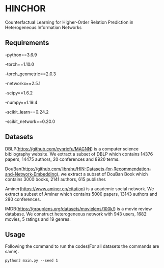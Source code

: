 # HINCHOR
Counterfactual Learning for Higher-Order Relation Prediction in Heterogeneous Information Networks

## Requirements
-python==3.6.9  

-torch==1.10.0  

-torch_geometric==2.0.3  

-networkx==2.5.1  

-scipy==1.6.2  

-numpy==1.19.4   

-scikit_learn==0.24.2  

-scikit_network==0.20.0  


## Datasets
DBLP(https://github.com/cynricfu/MAGNN) is a computer science bibliography website. We extract a subset of DBLP which contains 14376 papers, 14475 authors, 20 conferences and 8920 terms. 

DouBan(https://github.com/librahu/HIN-Datasets-for-Recommendation-and-Network-Embedding), we extract a subset of DouBan Book which contains 3000 books, 2141 authors, 615 publisher.

Aminer(https://www.aminer.cn/citation) is a academic social network. We extract a subset of Aminer which contains 5000 papers, 13143 authors and 280 conferences. 

IMDB(https://grouplens.org/datasets/movielens/100k/) is a movie review database. We construct heterogeneous network with 943 users, 1682 movies, 5 ratings and 19 genres.


## Usage
Following the command to run the codes(For all datasets the commands are same).
```
python3 main.py --seed 1
```







